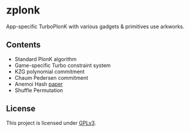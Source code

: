 <!-- [![crate](https://img.shields.io/badge/crates.io-v0.1.0-green.svg)](https://crates.io/crates/zplonk) [![doc](https://img.shields.io/badge/docs.rs-v0.1.0-blue.svg)](https://docs.rs/zplonk) -->

# zplonk
App-specific TurboPlonK with various gadgets & primitives use arkworks.

## Contents
- Standard PlonK algorithm
- Game-specific Turbo constraint system
- KZG polynomial commitment
- Chaum Pedersen commitment
- Anemoi Hash [paper](https://eprint.iacr.org/2022/840)
- Shuffle Permutation

## License

This project is licensed under [GPLv3](https://www.gnu.org/licenses/gpl-3.0.en.html).
